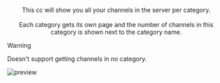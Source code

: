 <p align="center" >
This cc will show you all your channels in the server per category.<br/><br/>
Each category gets its own page and the number of channels in this category is shown next to the category name.
</p>

> [!warning] 
> Doesn't support getting channels in no category.

![preview](https://github.com/user-attachments/assets/e89477be-bb94-47bb-a4a3-b53cc7b8e334)
